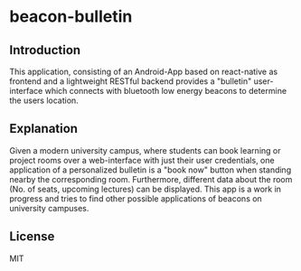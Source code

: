 # beacon-bulletin

## Introduction
This application, consisting of an Android-App based on react-native as frontend and a lightweight RESTful backend provides a "bulletin" user-interface which connects with bluetooth low energy beacons to determine the users location.

## Explanation
Given a modern university campus, where students can book learning or project rooms over a web-interface with just their user credentials, one application of a personalized bulletin  is a "book now" button when standing nearby the corresponding room. Furthermore, different data about the room (No. of seats, upcoming lectures) can be displayed. This app is a work in progress and tries to find other possible applications of beacons on university campuses.

## License
MIT
